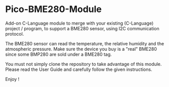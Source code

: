 # Pico-BME280-Module

Add-on C-Language module to merge with your existing (C-Language) project / program,
to support a BME280 sensor, using I2C communication protocol.

The BME280 sensor can read the temperature, the relative humidity and the atmospheric pressure.
Make sure the device you buy is a "real" BME280 since some BMP280 are sold under a BME280 tag.

You must not simply clone the repository to take advantage of this module. Please
read the User Guide and carefully follow the given instructions.

Enjoy !
